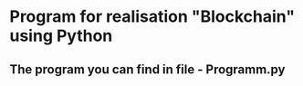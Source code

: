 # Program for realisation "Blockchain" using Python
## The program you can find in file - Programm.py
